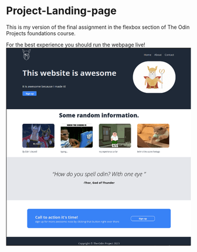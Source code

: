 # Project-Landing-page

This is my version of the final assignment in the flexbox section of The Odin Projects foundations course.

For the best experience you should run the webpage live! 
![Preview](Screenshot_20231006_213454.png)
